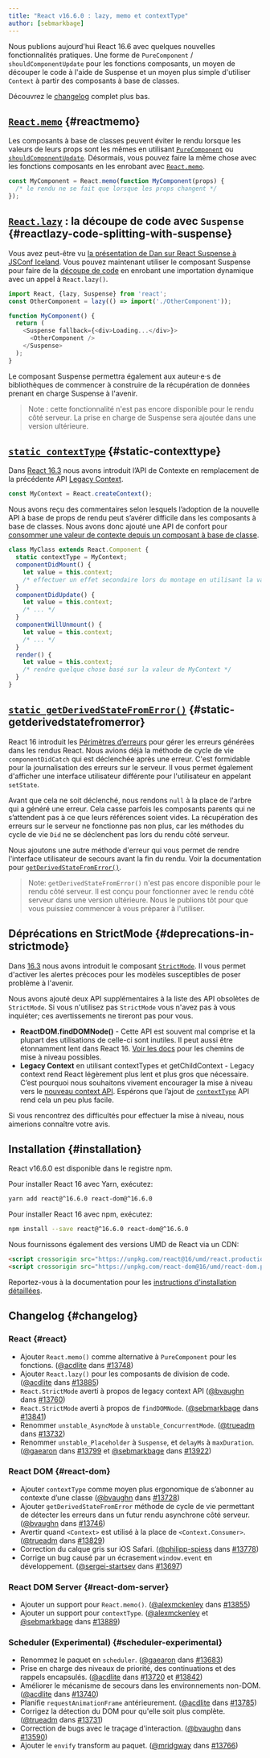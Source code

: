```yaml
---
title: "React v16.6.0 : lazy, memo et contextType"
author: [sebmarkbage]
---
```


Nous publions aujourd'hui React 16.6 avec quelques nouvelles fonctionnalités pratiques. Une forme de `PureComponent` / `shouldComponentUpdate` pour les fonctions composants, un moyen de découper le code à l'aide de Suspense et un moyen plus simple d'utiliser `Context` à partir des composants à base de classes.

Découvrez le [changelog](#changelog) complet plus bas.

## [`React.memo`](/docs/react-api.html#reactmemo) {#reactmemo}

Les composants à base de classes peuvent éviter le rendu lorsque les valeurs de leurs props sont les mêmes en utilisant [`PureComponent`](/docs/react-api.html#reactpurecomponent) ou [`shouldComponentUpdate`](/docs/react-component.html#shouldcomponentupdate). Désormais, vous pouvez faire la même chose avec les fonctions composants en les enrobant avec [`React.memo`](/docs/react-api.html#reactmemo).

```js
const MyComponent = React.memo(function MyComponent(props) {
  /* le rendu ne se fait que lorsque les props changent */
});
```

## [`React.lazy`](/docs/code-splitting.html#reactlazy) : la découpe de code avec `Suspense` {#reactlazy-code-splitting-with-suspense}

Vous avez peut-être vu [la présentation de Dan sur React Suspense à JSConf Iceland](/blog/2018/03/01/sneak-peek-beyond-react-16.html). Vous pouvez maintenant utiliser le composant Suspense pour faire de la [découpe de code](/docs/code-splitting.html#reactlazy) en enrobant une importation dynamique avec un appel à `React.lazy()`.

```js
import React, {lazy, Suspense} from 'react';
const OtherComponent = lazy(() => import('./OtherComponent'));

function MyComponent() {
  return (
    <Suspense fallback={<div>Loading...</div>}>
      <OtherComponent />
    </Suspense>
  );
}
```

Le composant Suspense permettra également aux auteur·e·s de bibliothèques de commencer à construire de la récupération de données prenant en charge Suspense à l'avenir.

> Note : cette fonctionnalité n'est pas encore disponible pour le rendu côté serveur. La prise en charge de Suspense sera ajoutée dans une version ultérieure.

## [`static contextType`](/docs/context.html#classcontexttype) {#static-contexttype}

Dans [React 16.3](/blog/2018/03/29/react-v-16-3.html) nous avons introduit l’API de Contexte en remplacement de la précédente API [Legacy Context](/docs/legacy-context.html).

```js
const MyContext = React.createContext();
```

Nous avons reçu des commentaires selon lesquels l’adoption de la nouvelle API à base de props de rendu peut s’avérer difficile dans les composants à base de classes. Nous avons donc ajouté une API de confort pour [consommer une valeur de contexte depuis un composant à base de classe](/docs/context.html#classcontexttype).

```js
class MyClass extends React.Component {
  static contextType = MyContext;
  componentDidMount() {
    let value = this.context;
    /* effectuer un effet secondaire lors du montage en utilisant la valeur de MyContext */
  }
  componentDidUpdate() {
    let value = this.context;
    /* ... */
  }
  componentWillUnmount() {
    let value = this.context;
    /* ... */
  }
  render() {
    let value = this.context;
    /* rendre quelque chose basé sur la valeur de MyContext */
  }
}
```

## [`static getDerivedStateFromError()`](/docs/react-component.html#static-getderivedstatefromerror) {#static-getderivedstatefromerror}

React 16 introduit les [Périmètres d’erreurs](/blog/2017/07/26/error-handling-in-react-16.html) pour gérer les erreurs générées dans les rendus React. Nous avions déjà la méthode de cycle de vie `componentDidCatch` qui est déclenchée après une erreur. C'est formidable pour la journalisation des erreurs sur le serveur. Il vous permet également d'afficher une interface utilisateur différente pour l'utilisateur en appelant `setState`.

Avant que cela ne soit déclenché, nous rendons `null` à la place de l'arbre qui a généré une erreur. Cela casse parfois les composants parents qui ne s’attendent pas à ce que leurs références soient vides. La récupération des erreurs sur le serveur ne fonctionne pas non plus, car les méthodes du cycle de vie `Did` ne se déclenchent pas lors du rendu côté serveur.

Nous ajoutons une autre méthode d'erreur qui vous permet de rendre l'interface utilisateur de secours avant la fin du rendu. Voir la documentation pour [`getDerivedStateFromError()`](/docs/react-component.html#static-getderivedstatefromerror).

> Note: `getDerivedStateFromError()` n'est pas encore disponible pour le rendu côté serveur. Il est conçu pour fonctionner avec le rendu côté serveur dans une version ultérieure. Nous le publions tôt pour que vous puissiez commencer à vous préparer à l'utiliser.

## Déprécations en StrictMode {#deprecations-in-strictmode}

Dans [16.3](/blog/2018/03/29/react-v-16-3.html#strictmode-component) nous avons introduit le composant [`StrictMode`](/docs/strict-mode.html). Il vous permet d'activer les alertes précoces pour les modèles susceptibles de poser problème à l'avenir.

Nous avons ajouté deux API supplémentaires à la liste des API obsolètes de `StrictMode`. Si vous n'utilisez pas `StrictMode` vous n'avez pas à vous inquiéter; ces avertissements ne tireront pas pour vous.

* __ReactDOM.findDOMNode()__ - Cette API est souvent mal comprise et la plupart des utilisations de celle-ci sont inutiles. Il peut aussi être étonnamment lent dans React 16. [Voir les docs](/docs/strict-mode.html#warning-about-deprecated-finddomnode-usage) pour les chemins de mise à niveau possibles.
* __Legacy Context__ en utilisant contextTypes et getChildContext - Legacy context rend React légèrement plus lent et plus gros que nécessaire. C’est pourquoi nous souhaitons vivement encourager la mise à niveau vers le [nouveau context API](/docs/context.html). Espérons que l’ajout de [`contextType`](/docs/context.html#classcontexttype) API rend cela un peu plus facile.

Si vous rencontrez des difficultés pour effectuer la mise à niveau, nous aimerions connaître votre avis.

## Installation {#installation}

React v16.6.0 est disponible dans le registre npm.

Pour installer React 16 avec Yarn, exécutez:

```bash
yarn add react@^16.6.0 react-dom@^16.6.0
```

Pour installer React 16 avec npm, exécutez:

```bash
npm install --save react@^16.6.0 react-dom@^16.6.0
```

Nous fournissons également des versions UMD de React via un CDN:

```html
<script crossorigin src="https://unpkg.com/react@16/umd/react.production.min.js"></script>
<script crossorigin src="https://unpkg.com/react-dom@16/umd/react-dom.production.min.js"></script>
```

Reportez-vous à la documentation pour les [instructions d'installation détaillées](/docs/installation.html).

## Changelog {#changelog}

### React {#react}

* Ajouter `React.memo()` comme alternative à `PureComponent` pour les fonctions. ([@acdlite](https://github.com/acdlite) dans [#13748](https://github.com/facebook/react/pull/13748))
* Ajouter `React.lazy()` pour les composants de division de code. ([@acdlite](https://github.com/acdlite) dans [#13885](https://github.com/facebook/react/pull/13885))
* `React.StrictMode` averti à propos de legacy context API ([@bvaughn](https://github.com/bvaughn) dans [#13760](https://github.com/facebook/react/pull/13760))
* `React.StrictMode` averti à propos de `findDOMNode`. ([@sebmarkbage](https://github.com/sebmarkbage) dans [#13841](https://github.com/facebook/react/pull/13841))
* Renommer `unstable_AsyncMode` à `unstable_ConcurrentMode`. ([@trueadm](https://github.com/trueadm) dans [#13732](https://github.com/facebook/react/pull/13732))
* Renommer `unstable_Placeholder` à `Suspense`, et `delayMs` à `maxDuration`. ([@gaearon](https://github.com/gaearon) dans [#13799](https://github.com/facebook/react/pull/13799) et [@sebmarkbage](https://github.com/sebmarkbage) dans [#13922](https://github.com/facebook/react/pull/13922))

### React DOM {#react-dom}

* Ajouter `contextType` comme moyen plus ergonomique de s’abonner au contexte d’une classe ([@bvaughn](https://github.com/bvaughn) dans [#13728](https://github.com/facebook/react/pull/13728))
* Ajouter `getDerivedStateFromError` méthode de cycle de vie permettant de détecter les erreurs dans un futur rendu asynchrone côté serveur. ([@bvaughn](https://github.com/bvaughn) dans [#13746](https://github.com/facebook/react/pull/13746))
* Avertir quand `<Context>` est utilisé à la place de `<Context.Consumer>`. ([@trueadm](https://github.com/trueadm) dans [#13829](https://github.com/facebook/react/pull/13829))
* Correction du calque gris sur iOS Safari. ([@philipp-spiess](https://github.com/philipp-spiess) dans [#13778](https://github.com/facebook/react/pull/13778))
* Corrige un bug causé par un écrasement `window.event` en développement. ([@sergei-startsev](https://github.com/sergei-startsev) dans [#13697](https://github.com/facebook/react/pull/13697))

### React DOM Server {#react-dom-server}

* Ajouter un support pour `React.memo()`. ([@alexmckenley](https://github.com/alexmckenley) dans [#13855](https://github.com/facebook/react/pull/13855))
* Ajouter un support pour `contextType`. ([@alexmckenley](https://github.com/alexmckenley) et [@sebmarkbage](https://github.com/sebmarkbage) dans [#13889](https://github.com/facebook/react/pull/13889))

### Scheduler (Experimental) {#scheduler-experimental}

* Renommez le paquet en `scheduler`. ([@gaearon](https://github.com/gaearon) dans [#13683](https://github.com/facebook/react/pull/13683))
* Prise en charge des niveaux de priorité, des continuations et des rappels encapsulés. ([@acdlite](https://github.com/acdlite) dans [#13720](https://github.com/facebook/react/pull/13720) et [#13842](https://github.com/facebook/react/pull/13842))
* Améliorer le mécanisme de secours dans les environnements non-DOM. ([@acdlite](https://github.com/acdlite) dans [#13740](https://github.com/facebook/react/pull/13740))
* Planifie `requestAnimationFrame` antérieurement. ([@acdlite](https://github.com/acdlite) dans [#13785](https://github.com/facebook/react/pull/13785))
* Corrigez la détection du DOM pour qu'elle soit plus complète. ([@trueadm](https://github.com/trueadm) dans [#13731](https://github.com/facebook/react/pull/13731))
* Correction de bugs avec le traçage d'interaction. ([@bvaughn](https://github.com/bvaughn) dans [#13590](https://github.com/facebook/react/pull/13590))
* Ajouter le `envify` transform au paquet. ([@mridgway](https://github.com/mridgway) dans [#13766](https://github.com/facebook/react/pull/13766))

